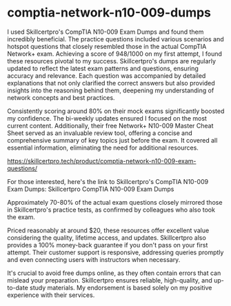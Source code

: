 # comptia-network-n10-009-dumps
I used Skillcertpro's CompTIA N10-009 Exam Dumps and found them incredibly beneficial. The practice questions included various scenarios and hotspot questions that closely resembled those in the actual CompTIA Network+ exam. Achieving a score of 948/1000 on my first attempt, I found these resources pivotal to my success. Skillcertpro's dumps are regularly updated to reflect the latest exam patterns and questions, ensuring accuracy and relevance. Each question was accompanied by detailed explanations that not only clarified the correct answers but also provided insights into the reasoning behind them, deepening my understanding of network concepts and best practices.

Consistently scoring around 80% on their mock exams significantly boosted my confidence. The bi-weekly updates ensured I focused on the most current content. Additionally, their free Network+ N10-009 Master Cheat Sheet served as an invaluable review tool, offering a concise and comprehensive summary of key topics just before the exam. It covered all essential information, eliminating the need for additional resources.

https://skillcertpro.tech/product/comptia-network-n10-009-exam-questions/

For those interested, here's the link to Skillcertpro's CompTIA N10-009 Exam Dumps: Skillcertpro CompTIA N10-009 Exam Dumps

Approximately 70-80% of the actual exam questions closely mirrored those in Skillcertpro's practice tests, as confirmed by colleagues who also took the exam.

Priced reasonably at around $20, these resources offer excellent value considering the quality, lifetime access, and updates. Skillcertpro also provides a 100% money-back guarantee if you don't pass on your first attempt. Their customer support is responsive, addressing queries promptly and even connecting users with instructors when necessary.

It's crucial to avoid free dumps online, as they often contain errors that can mislead your preparation. Skillcertpro ensures reliable, high-quality, and up-to-date study materials. My endorsement is based solely on my positive experience with their services.
